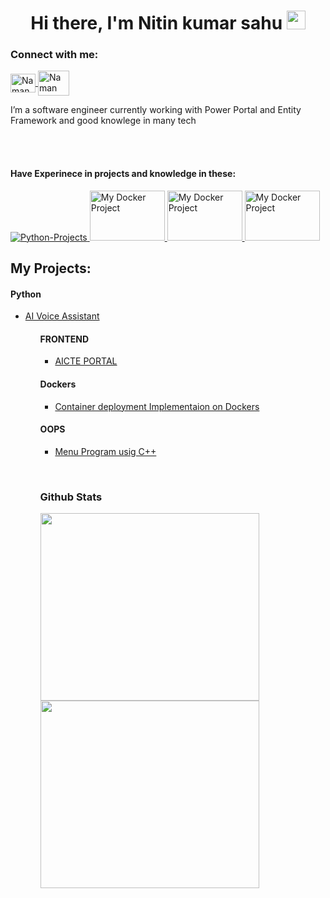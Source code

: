 <!--- 👋 Hi, I’m @Nitin-sahu
- 
- 🌱 I’m currently learning Btech computer science 
- 💞️ I’m looking to collaborate on latest topic
- 📫 contact me via-nkumarsahu94@gmail.com
--->
<!---
Nitin-sahu/Nitin-sahu is a ✨ special ✨ repository because its `README.md` (this file) appears on your GitHub profile.
You can click the Preview link to take a look at your changes.
--->

<h1 align="center">Hi there, I'm Nitin kumar sahu <img src="https://raw.githubusercontent.com/MartinHeinz/MartinHeinz/master/wave.gif" width="30px">
</h1>
<h3 align="left">Connect with me:</h3>
<p align="left">
   <a href=linkedin.com/in/nitin-kumar-sahu alt="Nitin's linkedin">
   <img align="center" src="https://raw.githubusercontent.com/rahuldkjain/github-profile-readme-generator/master/src/images/icons/Social/linked-in-alt.svg" alt="Naman Jain" height="30" width="40" />
   </a>
 
   <a href="https://www.hackerrank.com/nittinsahu88" alt="HackerRank">
   <img align="center" src="https://raw.githubusercontent.com/rahuldkjain/github-profile-readme-generator/master/src/images/icons/Social/hackerrank.svg" alt="Naman Jain " height="40" width="50" />
   </a>
</p>

<!--My Own Breief -->
<p> I’m a software engineer currently working with Power Portal and Entity Framework and good knowlege in many tech</p>
 
<br><br>
 
 <!--Tech Navigation window -->
 <p>
   <h4>Have Experinece in projects and knowledge in these:</h4>
 </p>
 <p>
   <a href="#Python">
      <img src="https://www.vectorlogo.zone/logos/python/python-ar21.svg" alt="Python-Projects" />
   </a>
   
   
   <a href="#Dockers" target="_blank">
         <img src="https://1000logos.net/wp-content/uploads/2021/11/Docker-Logo-2013-768x432.png" alt="My Docker Project" width="120" height="80"/>
   </a>
   
   <a href="#Frontend" target="_blank">
  <img src="https://encrypted-tbn0.gstatic.com/images?q=tbn:ANd9GcTvgjE0SHirWc2o3CIpxGIot_NA9aFDZkfkrA&usqp=CAU" alt="My Docker Project" width="120" height="80">
   </a>
   
   <a href="#Frontend" target="_blank">
  <img src="https://upload.wikimedia.org/wikipedia/commons/thumb/1/18/ISO_C%2B%2B_Logo.svg/800px-ISO_C%2B%2B_Logo.svg.png" alt="My Docker Project" width="120" height="80">
   </a>
  
</p>
 
 
 <!--My projects -->
 <h2>My Projects:</h2>
 
 <!--Python -->
 <p id="Python">
   <h4>Python </h4>
    <ul>
               <li><a href="https://github.com/Nitin-sahu/project/tree/master/Voice%20Assistant">AI Voice Assistant </a></li>
   <ul>
 </p>
 
 
 
 <p id="Frontend">
   <h4>FRONTEND</h4>
   <ul>
                <li><a href="https://github.com/Nitin-sahu/AICTE-Portal" target="_blank">AICTE PORTAL</a></li>
   </ul>
 </p>
 


 <p id="Dockers">
 <h4>Dockers</h4>  
         <ul>
             <li><a href="https://github.com/Nitin-sahu/IIEC_RISE_DOCKER_PROJECT">Container deployment  Implementaion on Dockers<a></li>
          </ul>
 </p>
 
  <p id="objectoriented">
 <h4>OOPS</h4>  
         <ul>
             <li><a href="https://github.com/Nitin-sahu/STUDENT-DATABASE-SYSTEM-Scanpoint">Menu Program usig C++<a></li>
          </ul>
 </p>

 <br>
 <h3>Github Stats</h3>
 <!--Addition of Stats on github -->
 <a href="#">
  <img src="https://github-readme-stats.vercel.app/api/?username=namanjain123&count_private=true&showicons=true&theme=jolly" width="350" height="300" align="centre">
</a>
<!--Second Stats-->
 <a href="#">
  <img src="https://github-readme-streak-stats.herokuapp.com/?user=namanjain123&showicons=true&theme=jolly" width="350" height="300" align="centre">
</a>

 <!--
**namanjain123/namanjain123** is a ✨ _special_ ✨ repository because its `README.md` (this file) appears on your GitHub profile.

Here are some ideas to get you started:

- 🔭 I’m currently working on ...
- 🌱 I’m currently learning ...
- 👯 I’m looking to collaborate on ...
- 🤔 I’m looking for help with ...
- 💬 Ask me about ...
- 📫 How to reach me: ...
- 😄 Pronouns: ...
- ⚡ Fun fact: ...
-->


